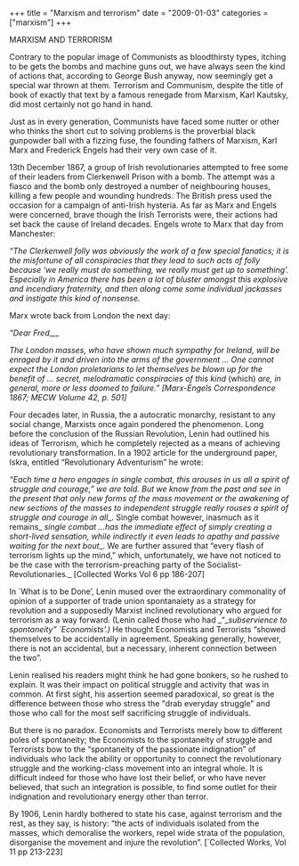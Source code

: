 +++
title = "Marxism and terrorism"
date = "2009-01-03"
categories = ["marxism"]
+++

MARXISM AND TERRORISM

Contrary to the popular image of Communists as bloodthirsty types, itching to be gets the bombs and machine guns out, we have always seen the kind of actions that, according to George Bush anyway, now seemingly get a special war thrown at them. Terrorism and Communism, despite the title of book of exactly that text by a famous renegade from Marxism, Karl Kautsky, did most certainly not go hand in hand. 

Just as in every generation, Communists have faced some nutter or other who thinks the short cut to solving problems is the proverbial black gunpowder ball with a fizzing fuse, the founding fathers of Marxism, Karl Marx and Frederick Engels had their very own case of it.

13th December 1867, a group of Irish revolutionaries attempted to free some of their leaders from Clerkenwell Prison with a bomb. The attempt was a fiasco and the bomb only destroyed a number of neighbouring houses, killing a few people and wounding hundreds. The British press used the occasion for a campaign of anti-Irish hysteria. As far as Marx and Engels were concerned, brave though the Irish Terrorists were, their actions had set back the cause of Ireland decades. Engels wrote to Marx that day from Manchester:

_“The Clerkenwell folly was obviously the work of a few special fanatics; it is the misfortune of all conspiracies that they lead to such acts of folly because ‘we really must do something, we really must get up to something’. Especially in_ _America_ _there has been a lot of bluster amongst this explosive and incendiary fraternity, and then along come some individual jackasses and instigate this kind of nonsense._

Marx wrote back from London the next day:

_“Dear Fred__,_

_The London masses, who have shown much sympathy for Ireland, will be enraged by it and driven into the arms of the government … One cannot expect the London proletarians to let themselves be blown up for the benefit of … secret, melodramatic conspiracies of this kind_ (which) _are, in general, more or less doomed to failure.” \[Marx-Engels Correspondence 1867;_ _MECW_ _Volume 42, p. 501\]_

Four decades later, in Russia, the a autocratic monarchy, resistant to any social change, Marxists once again pondered the phenomenon. Long before the conclusion of the Russian Revolution, Lenin had outlined his ideas of Terrorism, which he completely rejected as a means of achieving revolutionary transformation. In a 1902 article for the underground paper, Iskra, entitled “Revolutionary Adventurism” he wrote:

_“Each time a hero engages in single combat, this arouses in us all a spirit of struggle and courage,” we are told. But we know from the past and see in the present that_ _only_ _new forms of the mass movement or the awakening of new sections of the masses to independent struggle really rouses a spirit of struggle and courage_ _in all__. Single combat however, inasmuch as it remains_ _single combat_ _…has the immediate effect of simply creating a short-lived sensation, while indirectly it even leads to apathy and passive waiting for the next_ _bout__. We are further assured that “every flash of terrorism lights up the mind,” which, unfortunately, we have not noticed to be the case with the terrorism-preaching party of the Socialist-Revolutionaries._ \[Collected Works Vol 6 pp 186-207\]

In \`What is to be Done’, Lenin mused over the extraordinary commonality of opinion of a supporter of trade union spontanaiety as a strategy for revolution and a supposedly Marxist inclined revolutionary who argued for terrorism as a way forward. (Lenin called those who had _“__subservience to spontaneity” \`Economists’.)_ He thought Economists and Terrorists “showed themselves to be accidentally in agreement. Speaking generally, however, there is not an accidental, but a necessary, inherent connection between the two”.

Lenin realised his readers might think he had gone bonkers, so he rushed to explain. It was their impact on political struggle and activity that was in common. At first sight, his assertion seemed paradoxical, so great is the difference between those who stress the "drab everyday struggle" and those who call for the most self sacrificing struggle of individuals.

But there is no paradox. Economists and Terrorists merely bow to different poles of spontaneity; the Economists to the spontaneity of struggle and Terrorists bow to the “spontaneity of the passionate indignation” of individuals who lack the ability or opportunity to connect the revolutionary struggle and the working-class movement into an integral whole. It is difficult indeed for those who have lost their belief, or who have never believed, that such an integration is possible, to find some outlet for their indignation and revolutionary energy other than terror.

By 1906, Lenin hardly bothered to state his case, against terrorism and the rest, as they say, is history: “the acts of individuals isolated from the masses, which demoralise the workers, repel wide strata of the population, disorganise the movement and injure the revolution”. \[\`Collected Works, Vol 11 pp 213-223\]
